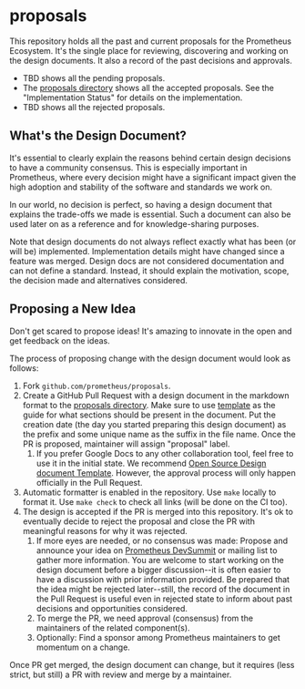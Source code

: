 # proposals

This repository holds all the past and current proposals for the Prometheus Ecosystem. It's the single place for
reviewing, discovering and working on the design documents. It also a record of the past decisions and approvals.

* TBD shows all the pending proposals.
* The [proposals directory](./proposals) shows all the accepted proposals. See the "Implementation Status" for details on the implementation.
* TBD shows all the rejected proposals.

## What's the Design Document?

It's essential to clearly explain the reasons behind certain design decisions to have a community consensus. This is especially
important in Prometheus, where every decision might have a significant impact given the high adoption and stability of the software and standards we work on.

In our world, no decision is perfect, so having a design document that explains the trade-offs we made is essential.
Such a document can also be used later on as a reference and for knowledge-sharing purposes.

Note that design documents do not always reflect exactly what has been (or will be) implemented. Implementation details
might have changed since a feature was merged. Design docs are not considered documentation and can not define a standard.
Instead, it should explain the motivation, scope, the decision made and alternatives considered.

## Proposing a New Idea

Don't get scared to propose ideas! It's amazing to innovate in the open and get feedback on the ideas.

The process of proposing change with the design document would look as follows:

1. Fork `github.com/prometheus/proposals`.
2. Create a GitHub Pull Request with a design document in the markdown format to the [proposals directory](./proposals). Make sure to use [template](0000-00-00_template.md) as the guide for what sections should be present in the document. Put the creation date (the day you started preparing this design document) as the prefix and some unique name as the suffix in the file name. Once the PR is proposed, maintainer will assign "proposal" label.
   1. If you prefer Google Docs to any other collaboration tool, feel free to use it in the initial state. We recommend [Open Source Design document Template](https://docs.google.com/document/d/1zeElxolajNyGUB8J6aDXwxngHynh4iOuEzy3ylLc72U/edit#). However, the approval process will only happen officially in the Pull Request.
3. Automatic formatter is enabled in the repository. Use `make` locally to format it. Use `make check` to check all links (will be done on the CI too).
4. The design is accepted if the PR is merged into this repository. It's ok to eventually decide to reject the proposal and close the PR with meaningful reasons for why it was rejected.
   1. If more eyes are needed, or no consensus was made: Propose and announce your idea on
      [Prometheus DevSummit](https://docs.google.com/document/d/11LC3wJcVk00l8w5P3oLQ-m3Y37iom6INAMEu2ZAGIIE/edit) or mailing list to gather more information. You are welcome to start working on the design document before a bigger discussion--it is often easier to have a discussion with prior information provided. Be prepared that the idea might be rejected later--still, the record of the document in the Pull Request is useful even in rejected state to inform about past decisions and opportunities considered.
   2. To merge the PR, we need approval (consensus) from the maintainers of the related component(s).
   3. Optionally: Find a sponsor among Prometheus maintainers to get momentum on a change.

Once PR get merged, the design document can change, but it requires (less strict, but still) a PR with review and merge by a maintainer.
